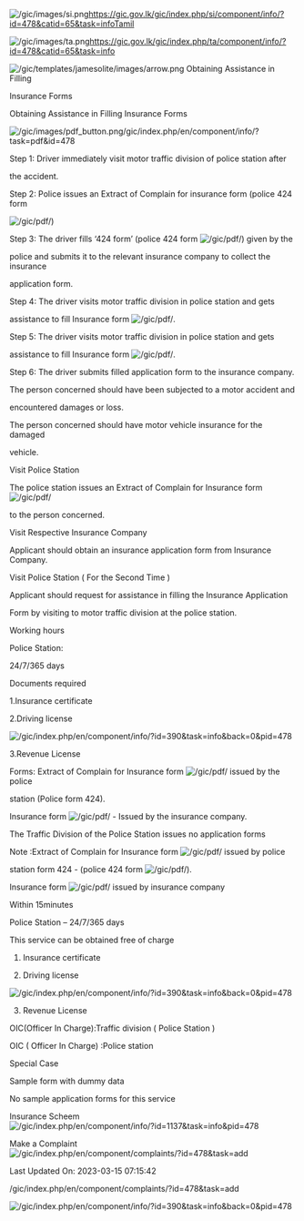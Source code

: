 <!-- Source: https://gic.gov.lk/gic/index.php/en/component/info/?id=478&catid=65&task=info -->

![/gic/images/si.png](/gic/images/si.png)https://gic.gov.lk/gic/index.php/si/component/info/?id=478&catid=65&task=infoTamil

![/gic/images/ta.png](/gic/images/ta.png)https://gic.gov.lk/gic/index.php/ta/component/info/?id=478&catid=65&task=info

![/gic/templates/jamesolite/images/arrow.png](/gic/templates/jamesolite/images/arrow.png) Obtaining Assistance in Filling

Insurance Forms

Obtaining Assistance in Filling Insurance Forms

![/gic/images/pdf_button.png](/gic/images/pdf_button.png)/gic/index.php/en/component/info/?task=pdf&id=478

Step 1: Driver immediately visit motor traffic division of police station after

the accident.

Step 2: Police issues an Extract of Complain for insurance form (police 424 form

![/gic/pdf/](/gic/pdf/))

Step 3: The driver fills ‘424 form’ (police 424 form ![/gic/pdf/](/gic/pdf/)) given by the

police and submits it to the relevant insurance company to collect the insurance

application form.

Step 4: The driver visits motor traffic division in police station and gets

assistance to fill Insurance form ![/gic/pdf/](/gic/pdf/).

Step 5: The driver visits motor traffic division in police station and gets

assistance to fill Insurance form ![/gic/pdf/](/gic/pdf/).

Step 6: The driver submits filled application form to the insurance company.

The person concerned should have been subjected to a motor accident and

encountered damages or loss.

The person concerned should have motor vehicle insurance for the damaged

vehicle.

Visit Police Station

The police station issues an Extract of Complain for Insurance form ![/gic/pdf/](/gic/pdf/)

to the person concerned.

Visit Respective Insurance Company

Applicant should obtain an insurance application form from Insurance Company.

Visit Police Station ( For the Second Time )

Applicant should request for assistance in filling the Insurance Application

Form by visiting to motor traffic division at the police station.

Working hours

Police Station:

24/7/365 days

Documents required

1.Insurance certificate

2.Driving license

![/gic/index.php/en/component/info/?id=390&task=info&back=0&pid=478](/gic/index.php/en/component/info/?id=390&task=info&back=0&pid=478)

3.Revenue License

Forms: Extract of Complain for Insurance form ![/gic/pdf/](/gic/pdf/) issued by the police

station (Police form 424).

Insurance form ![/gic/pdf/](/gic/pdf/) - Issued by the insurance company.

The Traffic Division of the Police Station issues no application forms

Note :Extract of Complain for Insurance form ![/gic/pdf/](/gic/pdf/) issued by police

station form 424 - (police 424 form ![/gic/pdf/](/gic/pdf/)).

Insurance form ![/gic/pdf/](/gic/pdf/) issued by insurance company

Within 15minutes

Police Station – 24/7/365 days

This service can be obtained free of charge

1. Insurance certificate

2. Driving license

![/gic/index.php/en/component/info/?id=390&task=info&back=0&pid=478](/gic/index.php/en/component/info/?id=390&task=info&back=0&pid=478)

3. Revenue License

OIC(Officer In Charge):Traffic division ( Police Station )

OIC ( Officer In Charge) :Police station

Special Case

Sample form with dummy data

No sample application forms for this service

Insurance Scheem ![/gic/index.php/en/component/info/?id=1137&task=info&pid=478](/gic/index.php/en/component/info/?id=1137&task=info&pid=478)

Make a Complaint ![/gic/index.php/en/component/complaints/?id=478&task=add](/gic/index.php/en/component/complaints/?id=478&task=add)

Last Updated On: 2023-03-15 07:15:42

/gic/index.php/en/component/complaints/?id=478&task=add

![/gic/index.php/en/component/info/?id=390&task=info&back=0&pid=478](/gic/index.php/en/component/info/?id=390&task=info&back=0&pid=478)
